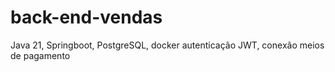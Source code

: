 # back-end-vendas

Java 21, Springboot, PostgreSQL, docker autenticação JWT, conexão meios de pagamento  
